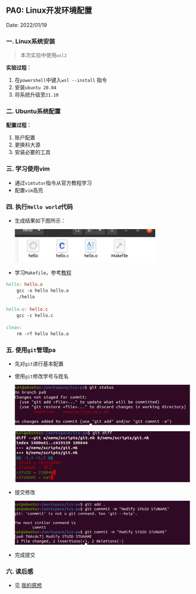 ## PA0: Linux开发环境配置

Date:	2022/01/19

### 一. Linux系统安装

> 本次实验中使用`wsl2`

**实验过程**：

  1. 在`powershell`中键入`wsl --install` 指令
  2. 安装`ubuntu 20.04`
  3. 将系统升级至`21.10`



### 二. Ubuntu系统配置

**配置过程**：

1. 账户配置
2. 更换科大源
3. 安装必要的工具



### 三. 学习使用vim

* 通过`vimtutor`指令从官方教程学习
* 配置`vim`高亮



### 四. 执行`Hello world`代码

* 生成结果如下图所示：

   <img src="README.assets/image-20220211002226645.png" alt="image-20220211002226645" style="zoom:80%;" />

* 学习`Makefile`，参考[教程](https://www.ruanyifeng.com/blog/2015/02/make.html)

```makefile
hello: hello.o
	gcc -o hello hello.o
	./hello
	
hello.o: hello.c
	gcc -c hello.c

clean:
	rm -rf hello hello.o
```

 

### 五. 使用`git`管理pa

* 先对`git`进行基本配置

* 使用`git`修改学号与姓名

  ![image-20220211140633530](README.assets\image-20220211140633530.png)

  ![image-20220211140707117](README.assets\image-20220211140707117.png)

* 提交修改

  ![image-20220211140859123](README.assets\image-20220211140859123.png)

* 完成提交



### 六. 读后感

* 见 [我的感想](doc.md)





